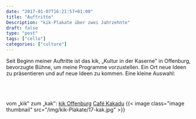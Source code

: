 ```yaml
---
date: "2017-01-07T16:21:57+01:00"
title: "Auftritte"
Description: "kik-Plakate über zwei Jahrzehnte"
draft: false
type: "post"
tags: ["cello"]
categories: ["culture"]
---
```


Seit Beginn meiner Auftritte ist das kik, „Kultur in der Kaserne‟ in Offenburg, bevorzugte Bühne, um meine Programme vorzustellen. Ein Ort neue Ideen zu präsentieren und auf neue Ideen zu kommen. Eine kleine Auswahl:

<br>
<br>
<br>
vom „kik‟ zum „kak‟:  
<a href="http://kik-online.de/" target="_blank">kik Offenburg</a>
<a href="http://cafe-kakadu.de/" target="_blank">Café Kakadu</a>
{{< image class="image thumbnail" src="/img/kik-Plakate/17-kak.jpg" >}}
